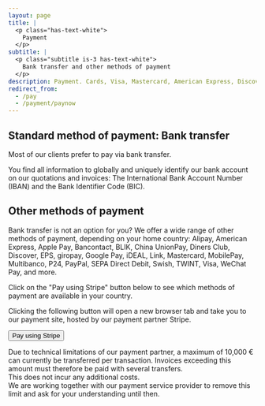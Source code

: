 ```yaml
---
layout: page
title: |
  <p class="has-text-white">
    Payment
  </p>
subtitle: |
  <p class="subtitle is-3 has-text-white">
    Bank transfer and other methods of payment
  </p>
description: Payment. Cards, Visa, Mastercard, American Express, Discover, Diners Club, China UnionPay, Cartes Bancaires. Wallets, Alipay, Apple Pay, Google Pay, Link, MobilePay, PayPal, WeChat Pay. Vouchers, Multibanco. Bank redirects, BLIK, Bancontact, EPS, giropay, iDEAL, P24, TWINT. Bank debits, SEPA Direct Debit. Bank transfer. Realtime-payments, Swish.
redirect_from:
  - /pay
  - /payment/paynow
---
```

## Standard method of payment: Bank transfer
Most of our clients prefer to pay via bank transfer.

You find all information to globally and uniquely identify our bank account on our quotations and invoices: The International Bank Account Number (IBAN) and the Bank Identifier Code (BIC).

## Other methods of payment
Bank transfer is not an option for you? We offer a wide range of other methods of payment, depending on your home country: Alipay, American Express, Apple Pay, Bancontact, BLIK, China UnionPay, Diners Club, Discover, EPS, giropay, Google Pay, iDEAL, Link, Mastercard, MobilePay, Multibanco, P24, PayPal, SEPA Direct Debit, Swish, TWINT, Visa, WeChat Pay, and more.

Click on the "Pay using Stripe" button below to see which methods of payment are available in your country.

Clicking the following button will open a new browser tab and take you to our payment site, hosted by our payment partner Stripe.

<a href="https://buy.stripe.com/5kA9AX37u4VteBO5kk?locale=en" target="_blank"><button class="button is-link is-normal is-hover">Pay using Stripe</button></a>

Due to technical limitations of our payment partner, a maximum of 10,000 € can currently be transferred per transaction. Invoices exceeding this amount must therefore be paid with several transfers.  
This does not incur any additional costs.  
We are working together with our payment service provider to remove this limit and ask for your understanding until then.
